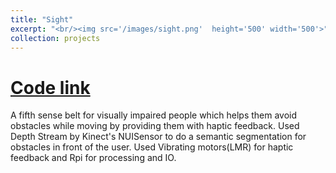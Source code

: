```yaml
---
title: "Sight"
excerpt: "<br/><img src='/images/sight.png'  height='500' width='500'>"
collection: projects
---
```

[Code link](https://github.com/jeetkanjani7/Sight)
=====

A fifth sense belt for visually impaired people which helps them avoid obstacles while moving by providing them with haptic feedback. Used Depth Stream by Kinect's NUISensor to do a semantic segmentation for obstacles in front of the user.  Used Vibrating motors(LMR) for haptic feedback and Rpi for processing and IO.